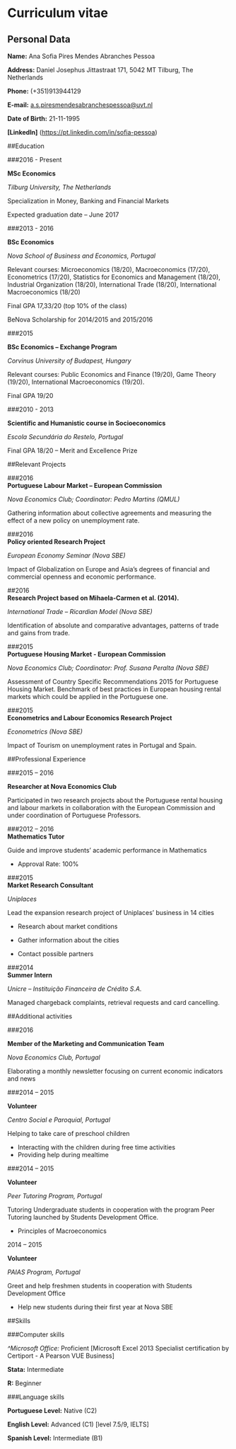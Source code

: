 Curriculum vitae 
================

## Personal Data

**Name:** Ana Sofia Pires Mendes Abranches Pessoa

**Address:** Daniel Josephus Jittastraat 171, 5042 MT Tilburg, The Netherlands

**Phone:** (+351)913944129

**E-mail:** a.s.piresmendesabranchespessoa@uvt.nl

**Date of Birth:**	21-11-1995

**[LinkedIn]** (https://pt.linkedin.com/in/sofia-pessoa)


##Education

###2016 - Present	

**MSc Economics**

*Tilburg University, The Netherlands*
     	        
Specialization in Money, Banking and Financial Markets 
			       
Expected graduation date – June 2017

###2013 - 2016		  

**BSc Economics**
               
*Nova School of Business and Economics, Portugal*
                
Relevant courses: Microeconomics (18/20), Macroeconomics (17/20), Econometrics (17/20), Statistics for Economics and Management (18/20), Industrial Organization (18/20), International Trade (18/20), International Macroeconomics (18/20)

Final GPA 17,33/20 (top 10% of the class) 

BeNova Scholarship for 2014/2015 and 2015/2016

###2015 			

**BSc Economics – Exchange Program**
	
*Corvinus University of Budapest, Hungary*

Relevant courses: Public Economics and Finance (19/20), Game Theory (19/20), International Macroeconomics (19/20).

Final GPA 19/20

###2010 - 2013	

**Scientific and Humanistic course in Socioeconomics**					

*Escola Secundária do Restelo, Portugal*

Final GPA 18/20 – Merit and Excellence Prize


##Relevant Projects

###2016			
**Portuguese Labour Market – European Commission**

*Nova Economics Club; Coordinator: Pedro Martins (QMUL)*

Gathering information about collective agreements and measuring the effect of a new policy on unemployment rate. 

###2016			
**Policy oriented Research Project**

*European Economy Seminar (Nova SBE)*

Impact of Globalization on Europe and Asia’s degrees of financial and commercial openness and economic performance. 

##2016			
**Research Project based on Mihaela-Carmen et al. (2014).**

*International Trade – Ricardian Model (Nova SBE)*

Identification of absolute and comparative advantages, patterns of trade and gains from trade. 

###2015			
**Portuguese Housing Market - European Commission**

*Nova Economics Club; Coordinator: Prof. Susana Peralta (Nova SBE)*

Assessment of Country Specific Recommendations 2015 for Portuguese Housing Market. Benchmark of best practices in European housing rental markets which could be applied in the Portuguese one. 

###2015			
**Econometrics and Labour Economics Research Project**

*Econometrics (Nova SBE)*

Impact of Tourism on unemployment rates in Portugal and Spain.

##Professional Experience

###2015 – 2016		

**Researcher at Nova Economics Club**

Participated in two research projects about the Portuguese rental housing and labour markets in collaboration with the European Commission and under coordination of Portuguese Professors.

###2012 – 2016		
**Mathematics Tutor**

Guide and improve students’ academic performance in Mathematics 
* Approval Rate: 100%

###2015      		
**Market Research Consultant**

*Uniplaces*
			
Lead the expansion research project of Uniplaces’ business in 14 cities

* Research about market conditions 

* Gather information about the cities

* Contact possible partners

###2014       		
**Summer Intern**

*Unicre – Instituição Financeira de Crédito S.A.*

Managed chargeback complaints, retrieval requests and card cancelling.

##Additional activities 

###2016			

**Member of the Marketing and Communication Team**

*Nova Economics Club, Portugal*

Elaborating a monthly newsletter focusing on current economic      indicators and news

###2014 – 2015		

**Volunteer**
			
*Centro Social e Paroquial, Portugal*

Helping to take care of preschool children 

* Interacting with the children during free time activities 
* Providing help during mealtime

###2014 – 2015	

**Volunteer**

*Peer Tutoring Program, Portugal*

Tutoring Undergraduate students in cooperation with the program Peer Tutoring launched by Students Development Office.

* Principles of Macroeconomics

2014 – 2015	

**Volunteer**

*PAIAS Program, Portugal*

Greet and help freshmen students in cooperation with Students Development Office

* Help new students during their first year at Nova SBE

##Skills

###Computer skills

*^*Microsoft Office:** Proficient [Microsoft Excel 2013 Specialist certification by Certiport - A Pearson VUE Business]

**Stata:** Intermediate

**R:** Beginner

###Language skills

**Portuguese Level:** Native (C2)

**English Level:** Advanced (C1) [level 7.5/9, IELTS]

**Spanish Level:** Intermediate (B1)


